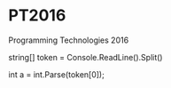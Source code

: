 # PT2016
Programming Technologies 2016

string[] token = Console.ReadLine().Split()

int a = int.Parse(token[0]);
